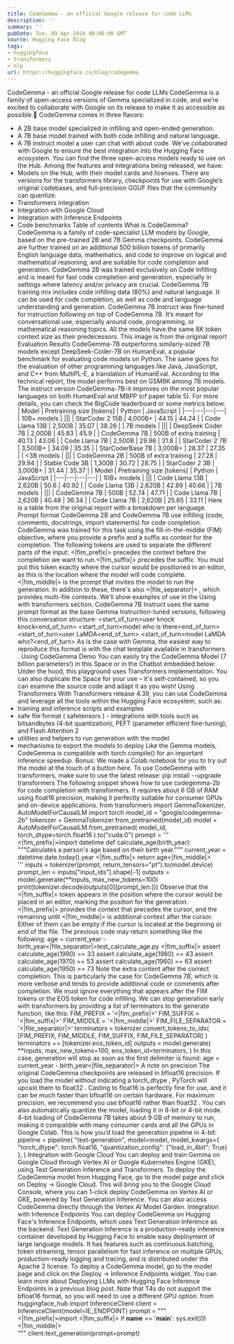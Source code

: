 ```yaml
---
title: CodeGemma - an official Google release for code LLMs
description: ''
summary: ''
pubDate: Tue, 09 Apr 2024 00:00:00 GMT
source: Hugging Face Blog
tags:
- huggingface
- transformers
- nlp
url: https://huggingface.co/blog/codegemma
---
```


CodeGemma - an official Google release for code LLMs
CodeGemma is a family of open-access versions of Gemma specialized in code, and we’re excited to collaborate with Google on its release to make it as accessible as possible.🤗
CodeGemma comes in three flavors:
- A 2B base model specialized in infilling and open-ended generation.
- A 7B base model trained with both code infilling and natural language.
- A 7B instruct model a user can chat with about code.
We’ve collaborated with Google to ensure the best integration into the Hugging Face ecosystem. You can find the three open-access models ready to use on the Hub. Among the features and integrations being released, we have:
- Models on the Hub, with their model cards and licenses. There are versions for the transformers library, checkpoints for use with Google’s original codebases, and full-precision GGUF files that the community can quantize.
- Transformers integration
- Integration with Google Cloud
- Integration with Inference Endpoints
- Code benchmarks
Table of contents
What is CodeGemma?
CodeGemma is a family of code-specialist LLM models by Google, based on the pre-trained 2B and 7B Gemma checkpoints. CodeGemma are further trained on an additional 500 billion tokens of primarily English language data, mathematics, and code to improve on logical and mathematical reasoning, and are suitable for code completion and generation.
CodeGemma 2B was trained exclusively on Code Infilling and is meant for fast code completion and generation, especially in settings where latency and/or privacy are crucial. CodeGemma 7B training mix includes code infilling data (80%) and natural language. It can be used for code completion, as well as code and language understanding and generation. CodeGemma 7B Instruct was fine-tuned for instruction following on top of CodeGemma 7B. It’s meant for conversational use, especially around code, programming, or mathematical reasoning topics. All the models have the same 8K token context size as their predecessors.
This image is from the original report
Evaluation Results
CodeGemma-7B outperforms similarly-sized 7B models except DeepSeek-Coder-7B on HumanEval, a popular benchmark for evaluating code models on Python. The same goes for the evaluation of other programming languages like Java, JavaScript, and C++ from MultiPL-E, a translation of HumanEval. According to the technical report, the model performs best on GSM8K among 7B models. The instruct version CodeGemma-7B-it improves on the most popular languages on both HumanEval and MBPP (cf paper table 5). For more details, you can check the BigCode leaderboard or some metrics below.
| Model | Pretraining size [tokens] | Python | JavaScript |
|---|---|---|---|
| 10B+ models | |||
| StarCoder 2 15B | 4,000B+ | 44.15 | 44.24 |
| Code Llama 13B | 2,500B | 35.07 | 38.26 |
| 7B models | |||
| DeepSeek Coder 7B | 2,000B | 45.83 | 45.9 |
| CodeGemma 7B | 500B of extra training | 40.13 | 43.06 |
| Code Llama 7B | 2,500B | 29.98 | 31.8 |
| StarCoder 2 7B | 3,500B+ | 34.09 | 35.35 |
| StarCoderBase 7B | 3,000B+ | 28.37 | 27.35 |
| <3B models | |||
| CodeGemma 2B | 500B of extra training | 27.28 | 29.94 |
| Stable Code 3B | 1,300B | 30.72 | 28.75 |
| StarCoder 2 3B | 3,000B+ | 31.44 | 35.37 |
| Model | Pretraining size [tokens] | Python | JavaScript |
|---|---|---|---|
| 10B+ models | |||
| Code Llama 13B | 2,620B | 50.6 | 40.92 |
| Code Llama 13B | 2,620B | 42.89 | 40.66 |
| 7B models | |||
| CodeGemma 7B | 500B | 52.74 | 47.71 |
| Code Llama 7B | 2,620B | 40.48 | 36.34 |
| Code Llama 7B | 2,620B | 25.65 | 33.11 |
Here is a table from the original report with a breakdown per language.
Prompt format
CodeGemma 2B and CodeGemma 7B use infilling (code, comments, docstrings, import statements) for code completion. CodeGemma was trained for this task using the fill-in-the-middle (FIM) objective, where you provide a prefix and a suffix as context for the completion. The following tokens are used to separate the different parts of the input:
<|fim_prefix|>
precedes the context before the completion we want to run.<|fim_suffix|>
precedes the suffix. You must put this token exactly where the cursor would be positioned in an editor, as this is the location where the model will code complete.<|fim_middle|>
is the prompt that invites the model to run the generation.
In addition to these, there's also <|file_separator|>
, which provides multi-file contexts. We’ll show examples of use in the Using with transformers section.
CodeGemma 7B Instruct uses the same prompt format as the base Gemma Instruction-tuned versions, following this conversation structure:
<bos><start_of_turn>user
knock knock<end_of_turn>
<start_of_turn>model
who is there<end_of_turn>
<start_of_turn>user
LaMDA<end_of_turn>
<start_of_turn>model
LaMDA who?<end_of_turn>
As is the case with Gemma, the easiest way to reproduce this format is with the chat template available in transformers
.
Using CodeGemma
Demo
You can easily try the CodeGemma Model (7 billion parameters!) in this Space or in the Chatbot embedded below:
Under the hood, this playground uses Transformers implementation. You can also duplicate the Space for your use – it's self-contained, so you can examine the source code and adapt it as you wish!
Using Transformers
With Transformers release 4.39, you can use CodeGemma and leverage all the tools within the Hugging Face ecosystem, such as:
- training and inference scripts and examples
- safe file format (
safetensors
) - integrations with tools such as bitsandbytes (4-bit quantization), PEFT (parameter efficient fine-tuning), and Flash Attention 2
- utilities and helpers to run generation with the model
- mechanisms to export the models to deploy
Like the Gemma models, CodeGemma is compatible with torch.compile()
for an important inference speedup.
Bonus: We made a Colab notebook for you to try out the model at the touch of a button here.
To use CodeGemma with transformers, make sure to use the latest release:
pip install --upgrade transformers
The following snippet shows how to use codegemma-2b
for code completion with transformers. It requires about 6 GB of RAM using float16
precision, making it perfectly suitable for consumer GPUs and on-device applications.
from transformers import GemmaTokenizer, AutoModelForCausalLM
import torch
model_id = "google/codegemma-2b"
tokenizer = GemmaTokenizer.from_pretrained(model_id)
model = AutoModelForCausalLM.from_pretrained(
model_id,
torch_dtype=torch.float16
).to("cuda:0")
prompt = '''\
<|fim_prefix|>import datetime
def calculate_age(birth_year):
"""Calculates a person's age based on their birth year."""
current_year = datetime.date.today().year
<|fim_suffix|>
return age<|fim_middle|>\
'''
inputs = tokenizer(prompt, return_tensors="pt").to(model.device)
prompt_len = inputs["input_ids"].shape[-1]
outputs = model.generate(**inputs, max_new_tokens=100)
print(tokenizer.decode(outputs[0][prompt_len:]))
Observe that the <|fim_suffix|>
token appears in the position where the cursor would be placed in an editor, marking the position for the generation. <|fim_prefix|>
provides the context that precedes the cursor, and the remaining until <|fim_middle|>
is additional context after the cursor. Either of them can be empty if the cursor is located at the beginning or end of the file.
The previous code may return something like the following:
age = current_year - birth_year<|file_separator|>test_calculate_age.py
<|fim_suffix|>
assert calculate_age(1990) == 33
assert calculate_age(1980) == 43
assert calculate_age(1970) == 53
assert calculate_age(1960) == 63
assert calculate_age(1950) == 73
Note the extra content after the correct completion. This is particularly the case for CodeGemma 7B, which is more verbose and tends to provide additional code or comments after completion. We must ignore everything that appears after the FIM tokens or the EOS token for code infilling. We can stop generation early with transformers by providing a list of terminators to the generate
function, like this:
FIM_PREFIX = '<|fim_prefix|>'
FIM_SUFFIX = '<|fim_suffix|>'
FIM_MIDDLE = '<|fim_middle|>'
FIM_FILE_SEPARATOR = '<|file_separator|>'
terminators = tokenizer.convert_tokens_to_ids(
[FIM_PREFIX, FIM_MIDDLE, FIM_SUFFIX, FIM_FILE_SEPARATOR]
)
terminators += [tokenizer.eos_token_id]
outputs = model.generate(
**inputs,
max_new_tokens=100,
eos_token_id=terminators,
)
In this case, generation will stop as soon as the first delimiter is found:
age = current_year - birth_year<|file_separator|>
A note on precision
The original CodeGemma checkpoints are released in bfloat16
precision. If you load the model without indicating a torch_dtype
, PyTorch will upcast them to float32
. Casting to float16
is perfectly fine for use, and it can be much faster than bfloat16
on certain hardware. For maximum precision, we recommend you use bfloat16
rather than float32
.
You can also automatically quantize the model, loading it in 8-bit or 4-bit mode. 4-bit loading of CodeGemma 7B takes about 9 GB of memory to run, making it compatible with many consumer cards and all the GPUs in Google Colab. This is how you’d load the generation pipeline in 4-bit:
pipeline = pipeline(
"text-generation",
model=model,
model_kwargs={
"torch_dtype": torch.float16,
"quantization_config": {"load_in_4bit": True}
},
)
Integration with Google Cloud
You can deploy and train Gemma on Google Cloud through Vertex AI or Google Kubernetes Engine (GKE), using Text Generation Inference and Transformers.
To deploy the CodeGemma model from Hugging Face, go to the model page and click on Deploy -> Google Cloud. This will bring you to the Google Cloud Console, where you can 1-click deploy CodeGemma on Vertex AI or GKE, powered by Text Generation Inference.
You can also access CodeGemma directly through the Vertex AI Model Garden.
Integration with Inference Endpoints
You can deploy CodeGemma on Hugging Face's Inference Endpoints, which uses Text Generation Inference as the backend. Text Generation Inference is a production-ready inference container developed by Hugging Face to enable easy deployment of large language models. It has features such as continuous batching, token streaming, tensor parallelism for fast inference on multiple GPUs, production-ready logging and tracing, and is distributed under the Apache 2 license.
To deploy a CodeGemma model, go to the model page and click on the Deploy -> Inference Endpoints widget. You can learn more about Deploying LLMs with Hugging Face Inference Endpoints in a previous blog post. Note that T4s do not support the bfloat16
format, so you will need to use a different GPU option.
from huggingface_hub import InferenceClient
client = InferenceClient(model=IE_ENDPOINT)
prompt = """\
<|fim_prefix|>import <|fim_suffix|>
if __name__ == '__main__':
sys.exit(0)<|fim_middle|>\
"""
client.text_generation(prompt=prompt)